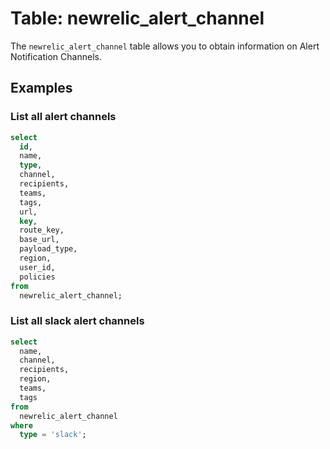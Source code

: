 # Table: newrelic_alert_channel

The `newrelic_alert_channel` table allows you to obtain information on Alert Notification Channels.

## Examples

### List all alert channels

```sql
select
  id,
  name,
  type,
  channel,
  recipients,
  teams,
  tags,
  url,
  key,
  route_key,
  base_url,
  payload_type,
  region,
  user_id,
  policies
from
  newrelic_alert_channel;
```

### List all slack alert channels

```sql
select
  name,
  channel,
  recipients,
  region,
  teams,
  tags
from
  newrelic_alert_channel
where
  type = 'slack';
```
